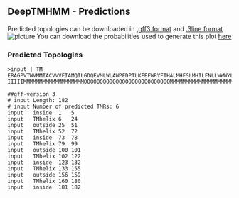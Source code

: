 ## DeepTMHMM - Predictions
Predicted topologies can be downloaded in [.gff3 format](TMRs.gff3) and [.3line format](predicted_topologies.3line)
![picture](plot.png)
You can download the probabilities used to generate this plot [here](input_probs.csv)
### Predicted Topologies
```
>input | TM
ERAGPVTWVMMIACVVVFIAMQILGDQEVMLWLAWPFDPTLKFEFWRYFTHALMHFSLMHILFNLLWWWYLGGAVEKRLGSGKLIVITLISALLSGYVQQKFSGPWFGGLSGVVYALMGYVWLRGERDPQSGIYLQRGLIIFALIWIVAGWFDLFGMSMANGAHIAGLAVGLAMAFVDSLNA
IIIIIMMMMMMMMMMMMMMMMMMMOOOOOOOOOOOOOOOOOOOOOOOOOOOMMMMMMMMMMMMMMMMMMMMMIIIIIIMMMMMMMMMMMMMMMMMMMMMOOMMMMMMMMMMMMMMMMMMMMMIIIIIIIIIIMMMMMMMMMMMMMMMMMMMMMMMOOOOMMMMMMMMMMMMMMMMMMMMMII

```


```
##gff-version 3
# input Length: 182
# input Number of predicted TMRs: 6
input	inside	1	5				
input	TMhelix	6	24				
input	outside	25	51				
input	TMhelix	52	72				
input	inside	73	78				
input	TMhelix	79	99				
input	outside	100	101				
input	TMhelix	102	122				
input	inside	123	132				
input	TMhelix	133	155				
input	outside	156	159				
input	TMhelix	160	180				
input	inside	181	182				

```
